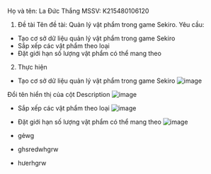 
Họ và tên: La Đức Thắng
MSSV: K215480106120

1. Đề tài
Tên đề tài: Quản lý vật phẩm trong game Sekiro.
Yêu cầu:
- Tạo cơ sở dữ liệu quản lý vật phẩm trong game Sekiro
- Sắp xếp các vật phẩm theo loại
- Đặt giới hạn số lượng vật phẩm có thể mang theo

2. Thực hiện
- Tạo cơ sở dữ liệu quản lý vật phẩm trong game Sekiro
![image](https://github.com/Victorius114/BT_Lon_HQTCSDL_LaDucThang/assets/167947119/a9d3c086-8de7-4358-ab0f-bfbb37e1623a)

Đổi tên hiển thị của cột Description
![image](https://github.com/Victorius114/BT_Lon_HQTCSDL_LaDucThang/assets/167947119/4c950003-710f-46c8-b0df-f6ba2a753e02)

  
- Sắp xếp các vật phẩm theo loại
  ![image](https://github.com/Victorius114/BT_Lon_HQTCSDL_LaDucThang/assets/167947119/b64bb8e7-7e67-4fc8-8637-9744e9bd23e1)

- Đặt giới hạn số lượng vật phẩm có thể mang theo
![image](https://github.com/Victorius114/BT_Lon_HQTCSDL_LaDucThang/assets/167947119/a0fb5eb9-1935-4dd5-991b-90c0eee95e01)


  
- gẻwg
- ghsredwhgrw
- hưerhgrw
